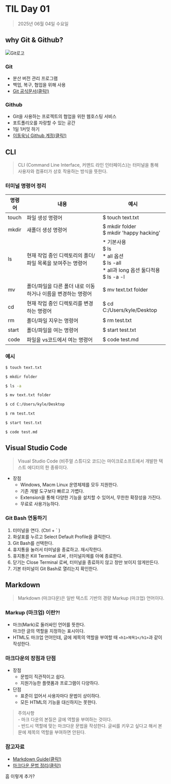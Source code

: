 # TIL Day 01

>2025년 06월 04일 수요일

## why Git & Github?

![Git로고](https://user-images.githubusercontent.com/49775540/168756716-68f9aebb-380f-4897-8141-78d8403f6113.png)

### Git

- 분산 버전 관리 프로그램  
- 백업, 복구, 협업을 위해 사용  
- [Git 공식문서(클릭!)](https://git-scm.com/book/ko/v2)

### Github

- Git을 사용하는 프로젝트의 협업을 위한 웹호스팅 서비스
- 포트폴리오를 자랑할 수 있는 공간
- 1일 1커밋 하기
- [이동욱님 Github 계정(클릭!)](https://github.com/jojoldu)




## CLI

> CLI (Command Line Interface, 커맨드 라인 인터페이스)는 터미널을 통해   
사용자와 컴퓨터가 상호 작용하는 방식을 뜻한다.

### 터미널 명령어 정리

| **명령어** | **내용** | **예시** |
| --- | --- | --- |
| touch | 파일 생성 명령어 | $ touch text.txt
| mkdir | 새폴더 생성 명령어 | $ mkdir folder <br> $ mkdir 'happy hacking'
| ls | 현재 작업 중인 디렉토리의 폴더/파일 목록을 보여주는 명령어 | * 기본사용 <br> $ ls <br> * all 옵션 <br> $ ls -all <br> * all과 long 옵션 둘다적용 <br> $ ls -a -l
| mv | 폴더/파일을 다른 폴더 내로 이동 하거나 이름을 변경하는 명령어 | $ mv text.txt folder |
| cd | 현재 작업 중인 디렉토리를 변경하는 명령어 | $ cd C:/Users/kyle/Desktop |
| rm | 폴더/파일 지우는 명령어 | $ rm test.txt | 
| start | 폴더/파일을 여는 명령어 | $ start test.txt
| code | 파일을 vs코드에서 여는 명령어 | $ code test.md

### 예시

```bash
$ touch text.txt

$ mkdir folder

$ ls -a

$ mv text.txt folder

$ cd C:/Users/kyle/Desktop

$ rm test.txt

$ start test.txt

$ code test.md
```
## Visual Studio Code

> Visual Studio Code (비주얼 스튜디오 코드)는 마이크로소프트에서 개발한 텍스트 에디터의 한 종류이다.

- 장점
  - Windows, Macm Linux 운영체제를 모두 지원한다.
  - 기존 개발 도구보다 빠르고 가볍다.
  - Extension을 통해 다양한 기능을 설치할 수 있어서, 무한한 확장성을 가진다.
  - 무료로 사용가능하다.

### Git Bash 연동하기

1. 터미널을 연다. (Ctrl + ` )
2. 화살표를 누르고 Select Default Profile을 클릭한다.
3. Git Bash를 선택한다.
4. 휴지통을 눌러서 터미널을 종료하고. 재시작한다.
5. 휴지통은 Kill Terminal 로써 , 터미널자체를 아예 종료한다.
6. 닫기는 Close Terminal 로써, 터미널을 종료하지 않고 창만 보이지 않게만든다.
7. 기본 터미널이 Git Bash로 열리는지 확인한다.


## Markdown

> Markdown (마크다운)은 일반 텍스트 기반의 경량 Markup (마크업) 언어이다.

### Markup (마크업) 이란?!
  - 마크(Mark)로 둘러싸인 언어를 뜻한다.  
  마크란 글의 역할을 지정하는 표시이다.
  - HTML도 마크업 언어인데, 글에 제목의 역할을 부여할 때 `<h1>제목1</h1>`과 같이 작성한다.

### 마크다운의 장점과 단점
  - 장점
    - 문법이 직관적이고 쉽다.
    - 지원가능한 플랫폼과 프로그램이 다양하다.
  - 단점
    - 표준이 없어서 사용자마다 문법이 상이하다.
    - 모든 HTML의 기능을 대신하지는 못한다.
  
> 주의사항  
    - 마크 다운의 본질은 글에 역할을 부여하는 것이다.  
    - 반드시 역할에 맞는 마크다운 문법을 작성한다. 글씨를 키우고 싶다고 해서 본문에 제목의 역할을 부여하면 안된다.
  

### 참고자료

- [Markdown Guide(클릭!)](https://www.markdownguide.org/basic-syntax/)
- [마크다운 문법 정리(클릭!)](https://gist.github.com/ihoneymon/652be052a0727ad59601)



흠 이렇게 추가?
